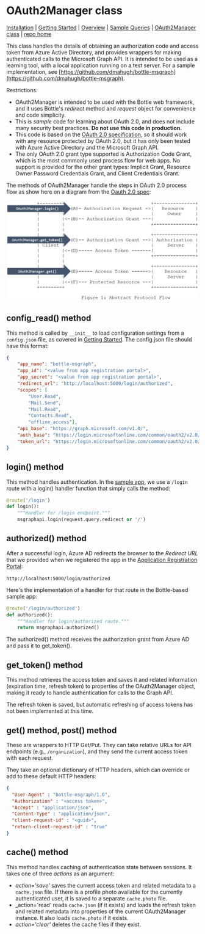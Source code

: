 # OAuth2Manager class

[Installation](../Installation/readme.md) | [Getting Started](../GettingStarted/readme.md) | [Overview](../Overview/readme.md) | [Sample Queries](../SampleQueries/readme.md) | [OAuth2Manager class](../OAuth2Manager/readme.md) | [repo home](https://github.com/dmahugh/bottle-msgraph)

This class handles the details of obtaining an authorization code and access token from Azure Active Directory, and provides wrappers for making authenticated calls to the Microsoft Graph API. It is intended to be used as a learning tool, with a local application running on a test server. For a sample implementation, see [https://github.com/dmahugh/bottle-msgraph](https://github.com/dmahugh/bottle-msgraph).

Restrictions:

* OAuth2Manager is intended to be used with the Bottle web framework, and it uses Bottle's _redirect_ method and _request_ object for convenience and code simplicity.
* This is _sample_ code for learning about OAuth 2.0, and does not include many security best practices. **Do not use this code in production.**
* This code is based on the [OAuth 2.0 specification](http://www.rfc-editor.org/rfc/rfc6749.txt), so it should work with any  resource protected by OAuth 2.0, but it has only been tested with Azure Active Directory and the Microsoft Graph API.
* The only OAuth 2.0 grant type supported is Authorization Code Grant, which is the most commonly used process flow for web apps. No support is provided for the other grant types: Implicit Grant, Resource Owner Password Credentials Grant, and Client Credentials Grant.

The methods of OAuth2Manager handle the steps in OAuth 2.0 process flow as show here on a diagram from the [Oauth 2.0 spec](http://www.rfc-editor.org/rfc/rfc6749.txt):

![Oauth2 flow](../images/oauth2flow.png)

## config_read() method

This method is called by ```__init__``` to load configuration settings from a ```config.json``` file, as covered in [Getting Started](../GettingStarted/readme.md). The config.json file should have this format:

```json
{
    "app_name": "bottle-msgraph",
    "app_id": "<value from app registration portal>",
    "app_secret": "<value from app registration portal>",
    "redirect_url": "http://localhost:5000/login/authorized",
    "scopes": [
        "User.Read",
        "Mail.Send",
        "Mail.Read",
        "Contacts.Read",
        "offline_access"],
    "api_base": "https://graph.microsoft.com/v1.0/",
    "auth_base": "https://login.microsoftonline.com/common/oauth2/v2.0/authorize",
    "token_url": "https://login.microsoftonline.com/common/oauth2/v2.0/token"
}
```

## login() method

This method handles authentication. In the [sample app](https://github.com/dmahugh/bottle-msgraph), we use a ```/login``` route with a login() handler function that simply calls the method:

```python
@route('/login')
def login():
    """Handler for /login endpoint."""
    msgraphapi.login(request.query.redirect or '/')
```

## authorized() method

After a successful login, Azure AD redirects the browser to the _Redirect URL_ that we provided when we registered the app in the [Application Registration Portal](https://apps.dev.microsoft.com/):

```http://localhost:5000/login/authorized```

Here's the implementation of a handler for that route in the Bottle-based sample app:

```python
@route('/login/authorized')
def authorized():
    """Handler for login/authorized route."""
    return msgraphapi.authorized()
```

The authorized() method receives the authorization grant from Azure AD and pass it to get_token().

## get_token() method

This method retrieves the access token and saves it and related information (expiration time, refresh token) to properties of the OAuth2Manager object, making it ready to handle authentication for calls to the Graph API.

The refresh token is saved, but automatic refreshing of access tokens has not been implemented at this time.

## get() method, post() method

These are wrappers to HTTP Get/Put. They can take relative URLs for API endpoints (e.g., ```/organization```), and they send the current access token with each request.

They take an optional dictionary of HTTP headers, which can override or add to these default HTTP headers:

```json
{
  "User-Agent" : "bottle-msgraph/1.0",
  "Authorization" : "<access token>",
  "Accept" : "application/json",
  "Content-Type" : "application/json",
  "client-request-id" : "<guid>",
  "return-client-request-id" : "true"
}
```

## cache() method

This method handles caching of authentication state between sessions. It takes one of three _actions_ as an argument:

* _action='save'_ saves the current access token and related metadata to a ```cache.json``` file. If there is a profile photo available for the currently authenticated user, it is saved to a separate ```cache.photo``` file.
* _action='read' reads ```cache.json``` (if it exists) and loads the refresh token and related metadata into properties of the current OAuth2Manager instance. It also loads ```cache.photo``` if it exists.
* _action='clear'_ deletes the cache files if they exist.
